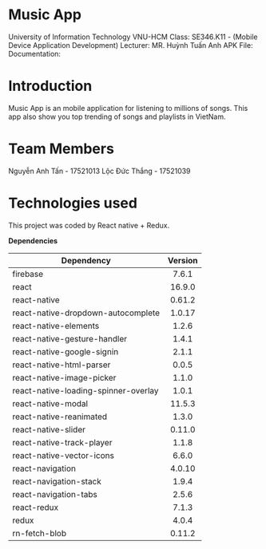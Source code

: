 # Music App
University of Information Technology VNU-HCM
Class: SE346.K11 - (Mobile Device Application Development)
Lecturer: MR. Huỳnh Tuấn Anh
APK File: 
Documentation:

# Introduction
Music App is an mobile application for listening to millions of songs. This app also show you top trending of songs and playlists in VietNam.

# Team Members
Nguyễn Anh Tấn - 17521013
Lộc Đức Thắng - 17521039

# Technologies used
This project was coded by React native + Redux.

**Dependencies**

| Dependency        | Version           |
| ------------- |:-------------:|
| firebase      | 7.6.1|
| react      | 16.9.0      |
| react-native | 0.61.2      |
| react-native-dropdown-autocomplete      | 1.0.17      |
| react-native-elements      | 1.2.6      |
| react-native-gesture-handler      | 1.4.1      |
| react-native-google-signin      | 2.1.1      |
| react-native-html-parser      | 0.0.5      |
| react-native-image-picker      | 1.1.0      |
| react-native-loading-spinner-overlay      | 1.0.1      |
| react-native-modal      | 11.5.3      |
| react-native-reanimated      | 1.3.0      |
| react-native-slider      | 0.11.0      |
| react-native-track-player      | 1.1.8      |
| react-native-vector-icons      | 6.6.0      |
| react-navigation      | 4.0.10      |
| react-navigation-stack      | 1.9.4      |
| react-navigation-tabs      | 2.5.6      |
| react-redux      | 7.1.3      |
| redux      | 4.0.4      |
| rn-fetch-blob      | 0.11.2      |
